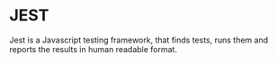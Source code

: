 # JEST

Jest is a Javascript testing framework, that finds tests, runs them and reports the results in human readable format.
